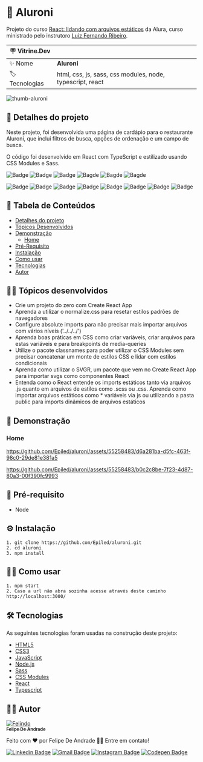 # 🍕 Aluroni

Projeto do curso <a href="https://www.alura.com.br/challenges/front-end-7">React: lidando com arquivos estáticos</a> da Alura, curso ministrado pelo instrutoro <a href="https://www.linkedin.com/in/lfrprazeres/">Luiz Fernando Ribeiro</a>.

| :placard: Vitrine.Dev |     |
| -------------  | --- |
| :sparkles: Nome        | **Aluroni**
| :label: Tecnologias | html, css, js, sass, css modules, node, typescript, react

<!-- Inserir imagem com a #vitrinedev ao final do link -->
![thumb-aluroni](https://github.com/Epiled/aluroni/assets/55258483/e0df6833-3ec3-425a-892a-55b597242b34#vitrinedev)

<h2 id="detalhes-do-projeto"> 📃 Detalhes do projeto </h2>

Neste projeto, foi desenvolvida uma página de cardápio para o restaurante Aluroni, que inclui filtros de busca, opções de ordenação e um campo de busca.

O código foi desenvolvido em React com TypeScript e estilizado usando CSS Modules e Sass.

![Badge](https://img.shields.io/github/last-commit/Epiled/aluroni?style=for-the-badge)
![Badge](https://img.shields.io/github/languages/code-size/Epiled/aluroni?style=for-the-badge)
![Badge](https://img.shields.io/github/languages/count/Epiled/aluroni?style=for-the-badge)
![Bagde](https://img.shields.io/badge/repo%20status-Beta-cyan?style=for-the-badge)
![Bagde](https://img.shields.io/github/v/release/Epiled/aluroni?style=for-the-badge)
![Bagde](https://img.shields.io/github/license/Epiled/aluroni?style=for-the-badge)

![Badge](https://img.shields.io/badge/-HTML5-E34F26?style=for-the-badge&logo=html5&logoColor=white)
![Badge](https://img.shields.io/badge/-CSS3-1572B6?style=for-the-badge&logo=css3&logoColor=white)
![Badge](https://img.shields.io/badge/-JS-F7DF1E?style=for-the-badge&logo=javascript&logoColor=black)
![Badge](https://img.shields.io/badge/-Node.js-339933?style=for-the-badge&logo=node.js&logoColor=white)
![Badge](https://img.shields.io/badge/-Sass-CC6699?style=for-the-badge&logo=sass&logoColor=white)
![Badge](https://img.shields.io/badge/-CSS%20Modules-000000?style=for-the-badge&logo=cssmodules&logoColor=white)
![Badge](https://img.shields.io/badge/-Typescript-3178C6?style=for-the-badge&logo=json&logoColor=white)
![Badge](https://img.shields.io/badge/-React-61DAFB?style=for-the-badge&logo=react&logoColor=black)

<h2> 📑 Tabela de Conteúdos </h2>

<!--ts-->
   * [Detalhes do projeto](#detalhes-do-projeto)
   * [Tópicos Desenvolvidos](#topicos-curso)
   * [Demonstração](#demonstracao)
     - [Home](#home)
   * [Pré-Requisito](#pre-requisito)
   * [Instalação](#instalacao)
   * [Como usar](#como-usar)
   * [Tecnologias](#tecnologias)
   * [Autor](#autor)
<!--te-->

<h2 id="topicos-curso"> 👩‍🏫 Tópicos desenvolvidos</h2>

<!--ts-->
* Crie um projeto do zero com Create React App
* Aprenda a utilizar o normalize.css para resetar estilos padrões de navegadores
* Configure absolute imports para não precisar mais importar arquivos com vários níveis ('../../../')
* Aprenda boas práticas em CSS como criar variáveis, criar arquivos para estas variáveis e para breakpoints de media-queries
* Utilize o pacote classnames para poder utilizar o CSS Modules sem precisar concatenar um monte de estilos CSS e lidar com estilos condicionais
* Aprenda como utilizar o SVGR, um pacote que vem no Create React App para importar svgs como componentes React
* Entenda como o React entende os imports estáticos tanto via arquivos .js quanto em arquivos de estilos como .scss ou .css. Aprenda como importar arquivos estáticos como * variáveis via js ou utilizando a pasta public para imports dinâmicos de arquivos estáticos
<!--te-->

<h2 id="demonstracao"> 👀 Demonstração </h2>

<h3 id="home"> Home </h3>

https://github.com/Epiled/aluroni/assets/55258483/d6a281ba-d5fc-463f-98c0-29de81e381a5

https://github.com/Epiled/aluroni/assets/55258483/b0c2c8be-7f23-4d87-80a3-00f390fc9993

<h2 id="pre-requisito"> 🚨 Pré-requisito </h2>
<ul>
  <li>Node</li>
</ul>

<h2 id="instalacao"> ⚙ Instalação </h2>

```
1. git clone https://github.com/Epiled/aluroni.git
2. cd aluroni
3. npm install
```

<h2 id="como-usar"> 👩‍🏫 Como usar </h2>

```
1. npm start
2. Caso a url não abra sozinha acesse através deste caminho http://localhost:3000/
```

<h2 id="tecnologias"> 🛠 Tecnologias </h2>

As seguintes tecnologias foram usadas na construção deste projeto:

<ul>
  <li><a href="https://www.w3schools.com/html/default.asp" target="_blank">HTML5</a></li>
  <li><a href="https://www.w3schools.com/css/default.asp" target="_blank">CSS3</a></li>
  <li><a href="https://www.w3schools.com/js/default.asp" target="_blank">JavaScript</a></li>
  <li><a href="https://nodejs.org/en" target="_blank">Node.js</a></li>
  <li><a href="https://sass-lang.com/" target="_blank">Sass</a></li>
  <li><a href="https://www.npmjs.com/package/typescript-plugin-css-modules" target="_blank">CSS Modules</a></li>
  <li><a href="https://react.dev/" target="_blank">React</a></li>
  <li><a href="https://www.typescriptlang.org/" target="_blank">Typescript</a></li>
</ul>

<h2 id="autor"> 👨‍💻 Autor </h2>

<a href="https://github.com/Epiled">

![Felindo](https://user-images.githubusercontent.com/55258483/178338085-2cea8bf2-6d0c-409a-9d0e-23359b7d303e.png)
 <br />
 <sub><b>Felipe De Andrade</b></sub></a>

Feito com ❤️ por Felipe De Andrade 👋🏽 Entre em contato!

[![Linkedin Badge](https://img.shields.io/badge/-Felipe-blue?style=flat-square&logo=Linkedin&logoColor=white&link=https://www.linkedin.com/in/fademendonca/)](https://www.linkedin.com/in/fademendonca/)
[![Gmail Badge](https://img.shields.io/badge/-felipe.deam98@gmail.com-c14438?style=flat-square&logo=Gmail&logoColor=white&link=mailto:felipe.deam98@gmail.com)](mailto:felipe.deam98@gmail.com)
[![Instagram Badge](https://img.shields.io/badge/-Instagram-e4405f?style=flat-square&logo=Instagram&logoColor=white&link=https://www.instagram.com/felipe.deam/)](https://www.instagram.com/felipe.deam/)
[![Codepen Badge](https://img.shields.io/badge/-Codepen-000000?style=flat-square&logo=Codepen&logoColor=white&link=https://codepen.io/epiled)](https://codepen.io/epiled)
